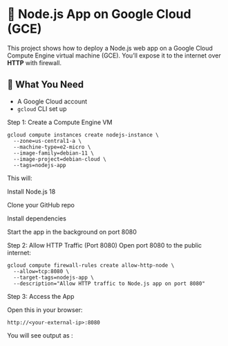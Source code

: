 # 🚀 Node.js App on Google Cloud (GCE)

This project shows how to deploy a Node.js web app on a Google Cloud Compute Engine virtual machine (GCE). You’ll expose it to the internet over **HTTP** with firewall.


## 🧰 What You Need

- A Google Cloud account
- `gcloud` CLI set up

Step 1: Create a Compute Engine VM

<pre><code>gcloud compute instances create nodejs-instance \
  --zone=us-central1-a \
  --machine-type=e2-micro \
  --image-family=debian-11 \
  --image-project=debian-cloud \
  --tags=nodejs-app </code></pre>

This will:

Install Node.js 18

Clone your GitHub repo

Install dependencies

Start the app in the background on port 8080


Step 2: Allow HTTP Traffic (Port 8080)
Open port 8080 to the public internet:

<pre><code>gcloud compute firewall-rules create allow-http-node \
  --allow=tcp:8080 \
  --target-tags=nodejs-app \
  --description="Allow HTTP traffic to Node.js app on port 8080"</code></pre>
  

Step 3: Access the App

Open this in your browser:

```http://<your-external-ip>:8080```

You will see output as :

